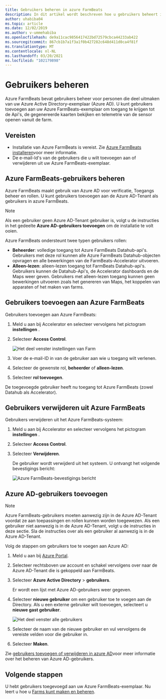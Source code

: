 ```yaml
---
title: Gebruikers beheren in azure FarmBeats
description: In dit artikel wordt beschreven hoe u gebruikers beheert in azure FarmBeats.
author: uhabiba04
ms.topic: article
ms.date: 12/02/2019
ms.author: v-ummehabiba
ms.openlocfilehash: de9a11cac9856417422bd72579cbca44233ab422
ms.sourcegitcommit: 867cb1b7a1f3a1f0b427282c648d411d0ca4f81f
ms.translationtype: MT
ms.contentlocale: nl-NL
ms.lasthandoff: 03/20/2021
ms.locfileid: "102179898"
---
```

# <a name="manage-users"></a>Gebruikers beheren

Azure FarmBeats bevat gebruikers beheer voor personen die deel uitmaken van uw Azure Active Directory-exemplaar (Azure AD). U kunt gebruikers toevoegen aan uw Azure FarmBeats-exemplaar om toegang te krijgen tot de Api's, de gegenereerde kaarten bekijken en telemetrie van de sensor openen vanuit de farm.

## <a name="prerequisites"></a>Vereisten

- Installatie van Azure FarmBeats is vereist. Zie [Azure FarmBeats installeren](install-azure-farmbeats.md)voor meer informatie.
- De e-mail-Id's van de gebruikers die u wilt toevoegen aan of verwijderen uit uw Azure FarmBeats-exemplaar.

## <a name="manage-azure-farmbeats-users"></a>Azure FarmBeats-gebruikers beheren

Azure FarmBeats maakt gebruik van Azure AD voor verificatie, Toegangs beheer en rollen. U kunt gebruikers toevoegen aan de Azure AD-Tenant als gebruikers in azure FarmBeats.

> [!NOTE]
> Als een gebruiker geen Azure AD-Tenant gebruiker is, volgt u de instructies in het gedeelte **Azure AD-gebruikers toevoegen** om de installatie te volt ooien.

Azure FarmBeats ondersteunt twee typen gebruikers rollen:

 - **Beheerder**: volledige toegang tot Azure FarmBeats Datahub-api's. Gebruikers met deze rol kunnen alle Azure FarmBeats Datahub-objecten opvragen en alle bewerkingen van de FarmBeats-Accelerator uitvoeren.
 - **Alleen-lezen**: alleen-lezen toegang tot FarmBeats Datahub-api's. Gebruikers kunnen de Datahub-Api's, de Accelerator dashboards en de Maps weer geven. Gebruikers met alleen-lezen toegang kunnen geen bewerkingen uitvoeren zoals het genereren van Maps, het koppelen van apparaten of het maken van farms.

## <a name="add-users-to-azure-farmbeats"></a>Gebruikers toevoegen aan Azure FarmBeats

Gebruikers toevoegen aan Azure FarmBeats:

1. Meld u aan bij Accelerator en selecteer vervolgens het pictogram **instellingen** .
2. Selecteer **Access Control**.

    ![Het deel venster instellingen van Farm](./media/create-farms-in-azure-farmbeats/settings-users-1.png)

3. Voer de e-mail-ID in van de gebruiker aan wie u toegang wilt verlenen.
4. Selecteer de gewenste rol, **beheerder** of **alleen-lezen**.
5. Selecteer **rol toevoegen**.

De toegevoegde gebruiker heeft nu toegang tot Azure FarmBeats (zowel Datahub als Accelerator).

## <a name="delete-users-from-azure-farmbeats"></a>Gebruikers verwijderen uit Azure FarmBeats

Gebruikers verwijderen uit het Azure FarmBeats-systeem:

1. Meld u aan bij Accelerator en selecteer vervolgens het pictogram **instellingen** .
2. Selecteer **Access Control**.
3. Selecteer **Verwijderen**.

   De gebruiker wordt verwijderd uit het systeem. U ontvangt het volgende bevestigings bericht:

   ![Azure FarmBeats-bevestigings bericht](./media/create-farms-in-azure-farmbeats/manage-users-2.png)

## <a name="add-azure-ad-users"></a>Azure AD-gebruikers toevoegen

> [!NOTE]
> Azure FarmBeats-gebruikers moeten aanwezig zijn in de Azure AD-Tenant voordat ze aan toepassingen en rollen kunnen worden toegewezen. Als een gebruiker niet aanwezig is in de Azure AD-Tenant, volgt u de instructies in deze sectie. Sla de instructies over als een gebruiker al aanwezig is in de Azure AD-Tenant.

Volg de stappen om gebruikers toe te voegen aan Azure AD:

1. Meld u aan bij [Azure Portal](https://portal.azure.com/).
2. Selecteer rechtsboven uw account en schakel vervolgens over naar de Azure AD-Tenant die is gekoppeld aan FarmBeats.
3. Selecteer **Azure Active Directory**  >  **gebruikers**.

    Er wordt een lijst met Azure AD-gebruikers weer gegeven.

4. Selecteer **nieuwe gebruiker** om een gebruiker toe te voegen aan de Directory. Als u een externe gebruiker wilt toevoegen, selecteert u **nieuwe gast gebruiker**.

    ![Het deel venster alle gebruikers](./media/create-farms-in-azure-farmbeats/manage-users-3.png)

5. Selecteer de naam van de nieuwe gebruiker en vul vervolgens de vereiste velden voor die gebruiker in.
6. Selecteer **Maken**.

Zie [gebruikers toevoegen of verwijderen in azure AD](../../active-directory/fundamentals/add-users-azure-active-directory.md)voor meer informatie over het beheren van Azure AD-gebruikers.

## <a name="next-steps"></a>Volgende stappen

U hebt gebruikers toegevoegd aan uw Azure FarmBeats-exemplaar. Nu leert u hoe u [Farms kunt maken en beheren](manage-farms-in-azure-farmbeats.md#create-farms).